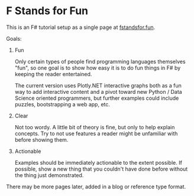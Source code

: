 F Stands for Fun
================

This is an F# tutorial setup as a single page at [fstandsfor.fun](fstandsfor.fun).

Goals:
1. Fun

   Only certain types of people find programming languages themselves "fun", so one goal is to show how easy it is to do fun things in F# by keeping the reader entertained.

   The current version uses Plotly.NET interactive graphs both as a fun way to add interactive content and a pivot toward new Python / Data Science oriented programmers, but further examples could include puzzles, bootstrapping a web app, etc.

2. Clear

   Not too wordy. A little bit of theory is fine, but only to help explain concepts. Try to not use features a reader might be unfamiliar with before showing them.

3. Actionable

   Examples should be immediately actionable to the extent possible. If possible, show a new thing that you couldn't have done before without the thing just demonstrated.

There may be more pages later, added in a blog or reference type format.